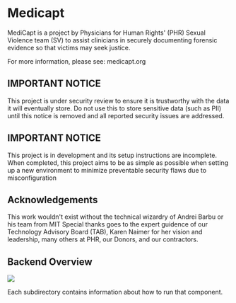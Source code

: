 # Medicapt

MediCapt is a project by Physicians for Human Rights' (PHR) Sexual Violence team (SV) to assist clinicians in securely documenting forensic evidence so that victims may seek justice. 

For more information, please see: medicapt.org

IMPORTANT NOTICE
-----------------
This project is under security review to ensure it is trustworthy with the data it will eventually store.
Do not use this to store sensitive data (such as PII) until this notice is removed and all reported security issues are addressed.


IMPORTANT NOTICE
-----------------
This project is in development and its setup instructions are incomplete.
When completed, this project aims to be as simple as possible when setting up a new environment to minimize preventable security flaws due to misconfiguration


Acknowledgements
-------
This work wouldn't exist without the technical wizardry of Andrei Barbu or his team from MIT
Special thanks goes to the expert guidence of our Technology Advisory Board (TAB), Karen Naimer for her vision and leadership, many others at PHR, our Donors, and our contractors.


Backend Overview
-----------------

![](https://github.com/abarbu/medicapt/blob/main/docs/backend-overview-v5.png)

Each subdirectory contains information about how to run that component.
